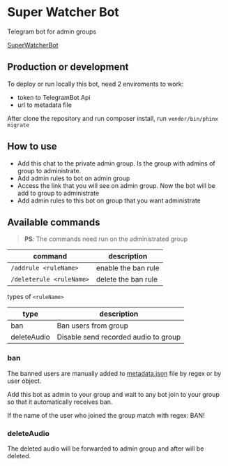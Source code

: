 # Super Watcher Bot
Telegram bot for admin groups

[SuperWatcherBot](https://t.me/SuperWatcherBot)

## Production or development

To deploy or run locally this bot, need 2 enviroments to work:

* token to TelegramBot Api
* url to metadata file

After clone the repository and run composer install, run `vendor/bin/phinx migrate`

## How to use

* Add this chat to the private admin group.
  Is the group with admins of group to administrate.
* Add admin rules to bot on admin group
* Access the link that you will see on admin group. Now the bot will be add to group to administrate
* Add admin rules to this bot on group that you want administrate

## Available commands

> **PS**: The commands need run on the administrated group

| command                  | description         |
| ------------------------ | ------------------- |
| `/addrule <ruleName>`    | enable the ban rule |
| `/deleterule <ruleName>` | delete the ban rule |

types of `<ruleName>`

| type        | description                          |
| ----------- | ------------------------------------ |
| ban         | Ban users from group                 |
| deleteAudio | Disable send recorded audio to group |

### ban

The banned users are manually added to [metadata.json]() file by regex or by user object.

Add this bot as admin to your group and wait to any bot join to your group so that it automatically receives ban.

If the name of the user who joined the group match with regex: BAN!

### deleteAudio

The deleted audio will be forwarded to admin group and after will be deleted.
